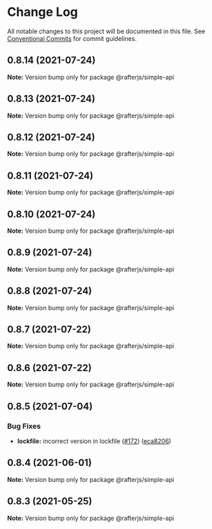 # Change Log

All notable changes to this project will be documented in this file.
See [Conventional Commits](https://conventionalcommits.org) for commit guidelines.

## 0.8.14 (2021-07-24)

**Note:** Version bump only for package @rafterjs/simple-api





## 0.8.13 (2021-07-24)

**Note:** Version bump only for package @rafterjs/simple-api





## 0.8.12 (2021-07-24)

**Note:** Version bump only for package @rafterjs/simple-api





## 0.8.11 (2021-07-24)

**Note:** Version bump only for package @rafterjs/simple-api





## 0.8.10 (2021-07-24)

**Note:** Version bump only for package @rafterjs/simple-api





## 0.8.9 (2021-07-24)

**Note:** Version bump only for package @rafterjs/simple-api





## 0.8.8 (2021-07-24)

**Note:** Version bump only for package @rafterjs/simple-api





## 0.8.7 (2021-07-22)

**Note:** Version bump only for package @rafterjs/simple-api





## 0.8.6 (2021-07-22)

**Note:** Version bump only for package @rafterjs/simple-api





## 0.8.5 (2021-07-04)


### Bug Fixes

* **lockfile:** incorrect version in lockfile ([#172](https://github.com/rafterjs/rafter/issues/172)) ([eca8206](https://github.com/rafterjs/rafter/commit/eca820680574c45714a5cf56560b5f41a1553fa1))





## 0.8.4 (2021-06-01)

**Note:** Version bump only for package @rafterjs/simple-api

## 0.8.3 (2021-05-25)

**Note:** Version bump only for package @rafterjs/simple-api
